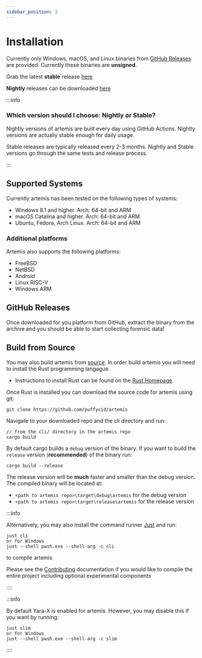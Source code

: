 ```yaml
---
sidebar_position: 2
---
```


# Installation

Currently only Windows, macOS, and Linux binaries from
[GitHub Releases](https://github.com/puffyCid/artemis/releases) are provided.
Currently these binaries are **unsigned**.

Grab the latest **stable** release
[here](https://github.com/puffyCid/artemis/releases)

**Nightly** releases can be downloaded
[here](https://github.com/puffyCid/artemis/releases/tag/nightly)

:::info

### Which version should I choose: Nightly or Stable?

Nightly versions of artemis are built every day using GitHub Actions.
Nightly versions are actually stable enough for daily usage.

Stable releases are typically released every 2-3 months.
Nightly and Stable versions go through the same tests and release process.

:::

## Supported Systems

Currently artemis has been tested on the following types of systems:

- Windows 8.1 and higher. Arch: 64-bit and ARM
- macOS Catalina and higher. Arch: 64-bit and ARM
- Ubuntu, Fedora, Arch Linux. Arch: 64-bit and ARM

### Additional platforms

Artemis also supports the following platforms:

- FreeBSD
- NetBSD
- Android
- Linux RISC-V
- Windows ARM

## GitHub Releases

Once downloaded for you platform from GitHub, extract the binary from the
archive and you should be able to start collecting forensic data!

## Build from Source

You may also build artemis from [source](https://github.com/puffycid/artemis).
In order build artemis you will need to install the Rust programming langague.

- Instructions to install Rust can be found on the
  [Rust Homepage](https://www.rust-lang.org/).

Once Rust is installed you can download the source code for artemis using git:

```
git clone https://github.com/puffycid/artemis
```

Navigate to your downloaded repo and the cli directory and run:

```
// from the cli/ directory in the artemis repo
cargo build
```

By default cargo builds a `debug` version of the binary. If you want to build
the `release` version (**recommended**) of the binary run:

```
cargo build --release
```

The release version will be **much** faster and smaller than the debug version.
The compiled binary will be located at:

- `<path to artemis repo>\target\debug\artemis` for the debug version
- `<path to artemis repo>\target\release\artemis` for the release version

:::info

Alternatively, you may also install the command runner
[Just](https://github.com/casey/just) and run:

```
just cli
or for Windows
just --shell pwsh.exe --shell-arg -c cli
```

to compile artemis

Please see the [Contributing](../Contributing/overview.md) documentation if you
would like to compile the entire project including optional experimental
components

::::

:::info

By default Yara-X is enabled for artemis. However, you may disable this if you want by running:

```
just slim
or for Windows
just --shell pwsh.exe --shell-arg -c slim
```

::::
